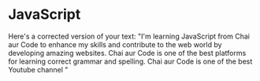 # JavaScript
 Here's a corrected version of your text:  "I'm learning JavaScript from Chai aur Code to enhance my skills and contribute to the web world by developing amazing websites. Chai aur Code  is one of the best platforms for learning correct grammar and spelling. Chai aur Code is one of the best Youtube  channel "
